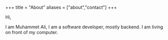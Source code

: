 +++
title = "About"
aliases = ["about","contact"]
+++

Hi,

I am Muhammet Ali, I am a software developer, mostly backend. I am living on front of my computer.

